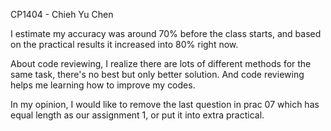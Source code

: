CP1404 - Chieh Yu Chen

I estimate my accuracy was around 70% before the class starts, and based on the practical results it increased into 80% right now.

About code reviewing, I realize there are lots of different methods for the same task, there's no best but only better solution.
And code reviewing helps me learning how to improve my codes.

In my opinion, I would like to remove the last question in prac 07 which has equal length as our assignment 1, or put it into extra practical.